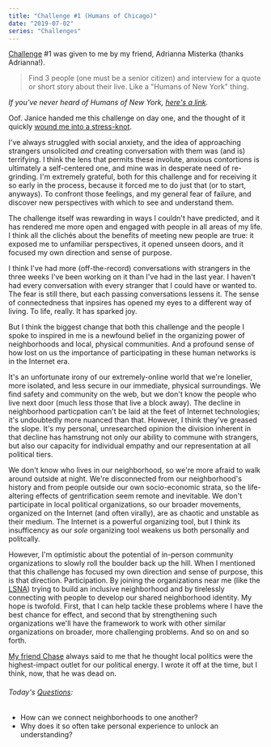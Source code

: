 ```yaml
---
title: "Challenge #1 (Humans of Chicago)"
date: "2019-07-02"
series: "Challenges"
---
```


[Challenge](/blog/19/06/challenges/) #1 was given to me by my friend, Adrianna Misterka (thanks Adrianna!).

> Find 3 people (one must be a senior citizen) and interview for a quote or short story about their live. Like a "Humans of New York" thing.

_If you've never heard of Humans of New York, [here's a link](https://www.humansofnewyork.com)._

Oof. Janice handed me this challenge on day one, and the thought of it quickly [wound me into a stress-knot](/blog/19/06/challenge-0-failure).

I've always struggled with social anxiety, and the idea of approaching strangers unsolicited _and_ creating conversation with them was (and is) terrifying. I think the lens that permits these involute, anxious contortions is ultimately a self-centered one, and mine was in desperate need of re-grinding. I'm extremely grateful, both for this challenge and for receiving it so early in the process, because it forced me to do just that (or to start, anyways). To confront those feelings, and my general fear of failure, and discover new perspectives with which to see and understand them.

The challenge itself was rewarding in ways I couldn't have predicted, and it has rendered me more open and engaged with people in all areas of my life. I think all the clichés about the benefits of meeting new people are true: it exposed me to unfamiliar perspectives, it opened unseen doors, and it focused my own direction and sense of purpose.

I think I've had more (off-the-record) conversations with strangers in the three weeks I've been working on it than I've had in the last year. I haven't had every conversation with every stranger that I could have or wanted to. The fear is still there, but each passing conversations lessens it. The sense of connectedness that inpsires has opened my eyes to a different way of living. To life, really. It has sparked joy.

But I think the biggest change that both this challenge and the people I spoke to inspired in me is a newfound belief in the organizing power of neighborhoods and local, physical communities. And a profound sense of how lost on us the importance of participating in these human networks is in the Internet era.

It's an unfortunate irony of our extremely-online world that we're lonelier, more isolated, and less secure in our immediate, physical surroundings. We find safety and community on the web, but we don't know the people who live next door (much less those that live a block away). The decline in neighborhood particpation can't be laid at the feet of Internet technologies; it's undoubtedly more nuanced than that. However, I think they've greased the slope. It's my personal, unresearched opinion the division inherent in that decline has hamstrung not only our ability to commune with strangers, but also our capacity for individual empathy and our representation at all political tiers.

We don't know who lives in our neighborhood, so we're more afraid to walk around outside at night. We're disconnected from our neighborhood's history and from people outside our own socio-economic strata, so the life-altering effects of gentrification seem remote and inevitable. We don't participate in local political organizations, so our broader movements, organized on the Internet (and often virally), are as chaotic and unstable as their medium. The Internet is a powerful organizing tool, but I think its insufficency as our _sole_ organizing tool weakens us both personally and politcally.

However, I'm optimistic about the potential of in-person community organizations to slowly roll the boulder back up the hill. When I mentioned that this challenge has focused my own direction and sense of purpose, this is that direction. Participation. By joining the organizations near me (like the [LSNA](http://www.lsna.net)) trying to build an inclusive neighborhood and by tirelessly connecting with people to develop our shared neighborhood identity. My hope is twofold. First, that I can help tackle these problems where I have the best chance for effect, and second that by strengthening such organizations we'll have the framework to work with other similar organizations on broader, more challenging problems. And so on and so forth.

[My friend Chase](19/06/my-friend-chase) always said to me that he thought local politics were the highest-impact outlet for our political energy. I wrote it off at the time, but I think, now, that he was dead on.

<aside>
  <h6><em>Today's <a href="/blog/19/06/refining-questions/">Questions</a>:</em></h6>
  <ul>
    <li>How can we connect neighborhoods to one another?</li>
    <li>Why does it so often take personal experience to unlock an understanding?</li>
  </ul>
</aside>
